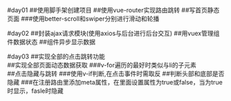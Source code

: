 #day01
##使用脚手架创建项目
##使用vue-router实现路由跳转
##写首页静态页面
###使用better-scroll和swiper分别进行滑动和轮播

#day02
##封装ajax请求模块(使用axios与后台进行后台交互)
##用vuex管理组件数据状态
##组件异步显示数据

#day03
##实现全部的点击跳转功能    
##实现全部页面动态数据获取
###v-for遍历的最好时类似与li的子元素   
##点击隐藏与跳转
###使用v-if判断,在点击事件时需取反
##判断头部和底部是否隐藏
###在注册路由里添加meta属性，在里面设置属性为true或false，当为true时显示，fasle时隐藏
   

  

